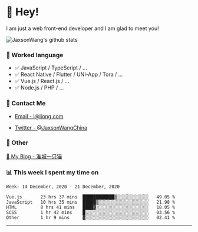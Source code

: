 # 👋 Hey!

I am just a web front-end developer and I am glad to meet you!

![JaxsonWang's github stats](https://github-readme-stats.vercel.app/api?username=JaxsonWang&&show_icons=true&&title_color=1abc9c&&icon_color=1abc9c)


### 📝 Worked language

- ✅ JavaScript / TypeScript / ...
- ✅ React Native / Flutter / UNI-App / Tora / ...
- ✅ Vue.js / React.js / ...
- ✅ Node.js / PHP / ...

### 📮 Contact Me

- [Email - i@iiong.com](mailto:i@iiong.com)

- [Twitter - @JaxsonWangChina](https://twitter.com/JaxsonWangChina)

### 🤪 Other

[📌 My Blog - 淮城一只猫](https://iiong.com)

### 📊 This week I spent my time on

<!--START_SECTION:waka-->
```text
Week: 14 December, 2020 - 21 December, 2020

Vue.js       23 hrs 37 mins  ████████████▒░░░░░░░░░░░░   49.05 % 
JavaScript   10 hrs 35 mins  █████▒░░░░░░░░░░░░░░░░░░░   21.98 % 
HTML         8 hrs 41 mins   ████▓░░░░░░░░░░░░░░░░░░░░   18.05 % 
SCSS         1 hr 42 mins    █░░░░░░░░░░░░░░░░░░░░░░░░   03.56 % 
Other        1 hr 9 mins     ▓░░░░░░░░░░░░░░░░░░░░░░░░   02.41 % 
```
<!--END_SECTION:waka-->

---
